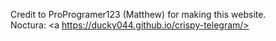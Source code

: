 Credit to ProProgramer123 (Matthew) for making this website. \
Noctura: <a https://ducky044.github.io/crispy-telegram/>
